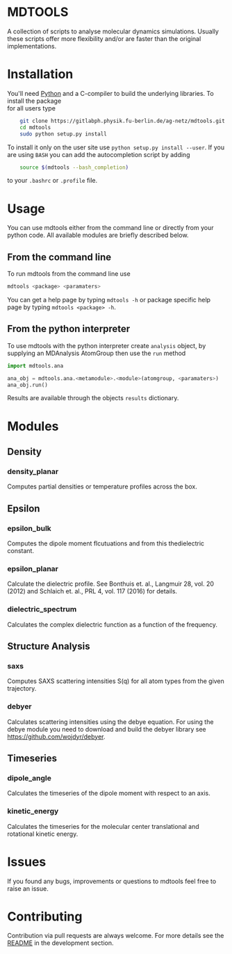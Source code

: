 # MDTOOLS

A collection of scripts to analyse molecular dynamics simulations.
Usually these scripts offer more flexibility and/or are faster than the original implementations.

# Installation

You'll need [Python](https://www.python.org) and a C-compiler to build the
underlying libraries. To install the package  
for all users type

```sh
    git clone https://gitlabph.physik.fu-berlin.de/ag-netz/mdtools.git
    cd mdtools
    sudo python setup.py install
```

To install it only on the user site use `python setup.py install --user`.
If you are using `BASH` you can add the autocompletion script
by adding

```sh
    source $(mdtools --bash_completion)
```

to your `.bashrc` or `.profile` file.

# Usage

You can use mdtools either from the command line or directly from your python
code. All available modules are briefly described below.

## From the command line

To run mdtools from the command line use

```sh
mdtools <package> <paramaters>
```

You can get a help page by typing `mdtools -h` or package specific help page
by typing `mdtools <package> -h`.

## From the python interpreter

To use mdtools with the python interpreter create `analysis` object,
by supplying an MDAnalysis AtomGroup then use the `run` method

```python
import mdtools.ana

ana_obj = mdtools.ana.<metamodule>.<module>(atomgroup, <paramaters>)
ana_obj.run()
```

Results are available through the objects `results` dictionary.

# Modules

## Density

### density_planar

Computes partial densities or temperature profiles across the box.

## Epsilon

### epsilon_bulk

Computes the dipole moment flcutuations and from this thedielectric constant.

### epsilon_planar

Calculate the dielectric profile.
See Bonthuis et. al., Langmuir 28, vol. 20 (2012) and
Schlaich et. al., PRL 4, vol. 117 (2016) for details.

### dielectric_spectrum

Calculates the complex dielectric function as a function of the frequency.

## Structure Analysis

### saxs

Computes SAXS scattering intensities S(q) for all atom types from the given trajectory.

### debyer

Calculates scattering intensities using the debye equation.
For using the debye module you need to download and build
the debyer library see <https://github.com/wojdyr/debyer>.

## Timeseries

### dipole_angle

Calculates the timeseries of the dipole moment with respect to an axis.

### kinetic_energy

Calculates the timeseries for the molecular center translational
and rotational kinetic energy.

# Issues

If you found any bugs, improvements or questions to mdtools feel free to raise an
issue.

# Contributing

Contribution via pull requests are always welcome.
For more details see the [README](developer/README.md) in the development section.

